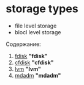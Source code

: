 # storage types

- file level storage
- blocl level storage


Содержание:

1. [fdisk](disk/fdisk.md) **"fdisk"**
2. [cfdisk](disk/fdisk.md) **"cfdisk"**
3. [lvm](proto/storage/lvm.md) **"lvm"**
4. [mdadm](disk/mdadm.md) **"mdadm"**


